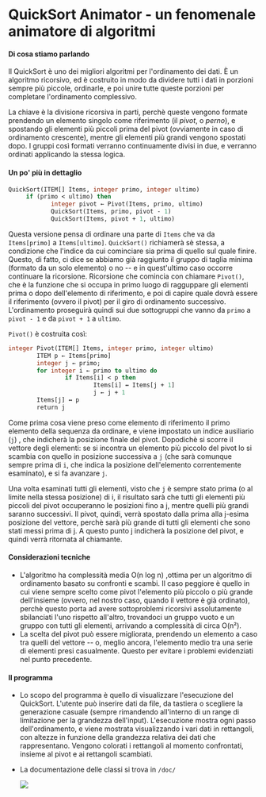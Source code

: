 # QuickSort Animator - un fenomenale animatore di algoritmi

#### Di cosa stiamo parlando

Il QuickSort è uno dei migliori algoritmi per l'ordinamento dei dati.  È un algoritmo ricorsivo, ed è costruito in modo da dividere tutti i dati in porzioni sempre più piccole, ordinarle, e poi unire tutte queste porzioni per completare l'ordinamento complessivo. 

La chiave è la divisione ricorsiva in parti, perchè queste vengono formate prendendo un elemento singolo come riferimento (il *pivot*, o *perno*), e spostando gli elementi più piccoli prima del pivot (ovviamente in caso di ordinamento crescente), mentre gli elementi più grandi vengono spostati dopo. I gruppi così formati verranno continuamente divisi in due, e verranno ordinati applicando la stessa logica.

#### Un po' più in dettaglio

```pascal
QuickSort(ITEM[] Items, integer primo, integer ultimo)
 	 if (primo < ultimo) then
  			integer pivot ← Pivot(Items, primo, ultimo)
    		QuickSort(Items, primo, pivot - 1)
  			QuickSort(Items, pivot + 1, ultimo)

```

Questa versione pensa di ordinare una parte di `Items` che va da `Items[primo]` a `Items[ultimo]`. `QuickSort()` richiamerà sè stessa, a condizione che l'indice da cui cominciare sia prima di quello sul quale finire. Questo, di fatto, ci dice se abbiamo già raggiunto il gruppo di taglia minima (formato da un solo elemento) o no -- e in quest'ultimo caso occorre continuare la ricorsione. Ricorsione che comincia con chiamare `Pivot()`, che è la funzione che si occupa in primo luogo di ragguppare gli elementi prima o dopo dell'elemento di riferimento, e poi di capire quale dovrà essere il riferimento (ovvero il pivot) per il giro di ordinamento successivo. L'ordinamento proseguirà quindi sui due sottogruppi che vanno da `primo` a `pivot - 1` e da `pivot + 1` a `ultimo`.

`Pivot()` è costruita così:

```pascal
integer Pivot(ITEM[] Items, integer primo, integer ultimo)
		ITEM p ← Items[primo]
		integer j ← primo;
		for integer i ← primo to ultimo do
				if Items[i] < p then
						Items[i] ↔ Items[j + 1]
						j ← j + 1
		Items[j] ↔ p
		return j
```

Come prima cosa viene preso come elemento di riferimento il primo elemento della sequenza da ordinare, e viene impostato un indice ausiliario (`j`) , che indicherà la posizione finale del pivot. Dopodichè si scorre il vettore degli elementi: se si incontra un elemento più piccolo del pivot lo si scambia con quello in posizione successiva a `j` (che sarà comunque sempre prima di `i`, che indica la posizione dell'elemento correntemente esaminato), e si fa avanzare `j`.

Una volta esaminati tutti gli elementi, visto che `j` è sempre stato prima (o al limite nella stessa posizione) di i, il risultato sarà che tutti gli elementi più piccoli del pivot occuperanno le posizioni fino a j, mentre quelli più grandi saranno successivi. Il pivot, quindi, verrà spostato dalla prima alla j-esima posizione del vettore, perchè sarà più grande di tutti gli elementi che sono stati messi prima di j. A questo punto j indicherà la posizione del pivot, e quindi verrà ritornata al chiamante.

####  Considerazioni tecniche

+ L'algoritmo ha complessità media O(n log n) ,ottima per un algoritmo di ordinamento basato su confronti e scambi. Il caso peggiore è quello in cui viene sempre scelto come pivot l'elemento più piccolo o più grande dell'insieme (ovvero, nel nostro caso, quando il vettore è già ordinato), perchè questo porta ad avere sottoproblemi ricorsivi assolutamente sbilanciati l'uno rispetto all'altro, trovandoci un gruppo vuoto e un gruppo con tutti gli elementi, arrivando a complessità di circa O(n²).
+ La scelta del pivot può essere migliorata, prendendo un elemento a caso tra quelli del vettore -- o, meglio ancora, l'elemento medio tra una serie di elementi presi casualmente. Questo per evitare i problemi evidenziati nel punto precedente.


#### Il programma

+ Lo scopo del programma è quello di visualizzare l'esecuzione del QuickSort. L'utente può inserire dati da file, da tastiera o scegliere la generazione casuale (sempre rimandendo all'interno di un range di limitazione per la grandezza dell'input). L'esecuzione mostra ogni passo dell'ordinamento, e viene mostrata visualizzando i vari dati in rettangoli, con altezze in funzione della grandezza relativa dei dati che rappresentano. Vengono colorati i rettangoli al momento confrontati, insieme al pivot e ai rettangoli scambiati. ​



+ La documentazione delle classi si trova in `/doc/`

  ![](http://www.icon100.com/up/3854/128/5-Light-bulb-outline-sign-inside-a-circle.png)

